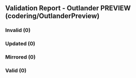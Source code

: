 ## Validation Report - Outlander PREVIEW (codering/OutlanderPreview)


### Invalid (0)
### Updated (0)
### Mirrored (0)
### Valid (0)
